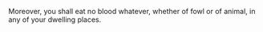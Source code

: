 Moreover, you shall eat no blood whatever, whether of fowl or of animal, in any of your dwelling places.
